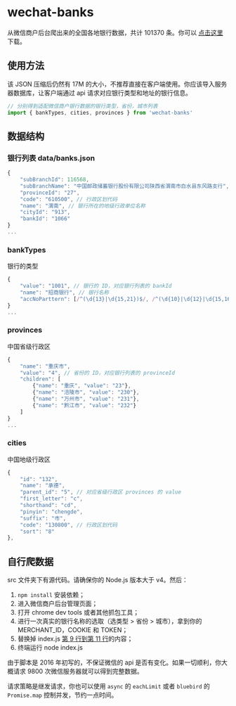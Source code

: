 # wechat-banks

从微信商户后台爬出来的全国各地银行数据，共计 101370 条。你可以 [点击这里](https://raw.githubusercontent.com/yuche/wechat-banks/master/data/banks.json) 下载。

## 使用方法
该 JSON 压缩后仍然有 17M 的大小，不推荐直接在客户端使用。你应该导入服务器数据库，让客户端通过 api 请求对应银行类型和地址的银行信息。

```javascript
// 分别得到适配微信商户银行数据的银行类型，省份，城市列表
import { bankTypes, cities, provinces } from 'wechat-banks'
```

## 数据结构


### 银行列表 data/banks.json

```javascript
{
    "subBranchId": 116568,
    "subBranchName": "中国邮政储蓄银行股份有限公司陕西省渭南市白水县东风路支行",
    "provinceId": "27",
    "code": "610500", // 行政区划代码
    "name": "渭南", // 银行所在的地级行政单位名称
    "cityId": "913", 
    "bankId": "1066"
}
...
```

### bankTypes

银行的类型

```javascript
{
    "value": "1001", // 银行的 ID，对应银行列表的 bankId
    "name": "招商银行", // 银行名称
    "accNoParttern": [/^(\d{13}|\d{15,21})$/, /^(\d{10}|\d{12}|\d{15,16})$/] // 匹配正则
}
...
```

### provinces

中国省级行政区

```javascript
{
    "name": "重庆市",
    "value": "4", // 省份的 ID，对应银行列表的 provinceId
    "children": [
        {"name": "重庆", "value": "23"},
        {"name": "涪陵市", "value": "230"},
        {"name": "万州市", "value": "231"},
        {"name": "黔江市", "value": "232"}
    ]
}
...
```

### cities

中国地级行政区

```javascript
{
    "id": "132",
    "name": "承德",
    "parent_id": "5", // 对应省级行政区 provinces 的 value
    "first_letter": "c",
    "shorthand": "cd",
    "pinyin": "chengde",
    "suffix": "市",
    "code": "130800", // 行政区划代码
    "sort": "8"
},
```

## 自行爬数据

src 文件夹下有源代码。请确保你的 Node.js 版本大于 v4。然后：

1. `npm install` 安装依赖；
2. 进入微信商户后台管理页面；
3. 打开 chrome dev tools 或者其他抓包工具；
4. 进行一次真实的银行名称的选取（选类型 > 省份 > 城市），拿到你的 MERCHANT_ID，COOKIE 和 TOKEN；
5. 替换掉 index.js [第 9 行到第 11 行](https://github.com/yuche/wechat-banks/blob/master/src/index.js#L9-L11)的内容；
6. 终端运行 node index.js

由于脚本是 2016 年初写的，不保证微信的 api 是否有变化。如果一切顺利，你大概请求 9800 次微信服务器就可以得到完整数据。

请求策略是继发请求，你也可以使用 `async` 的 `eachLimit` 或者 `bluebird` 的 `Promise.map` 控制并发，节约一点时间。


